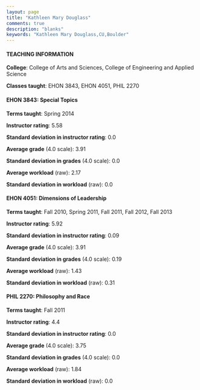 ```yaml
---
layout: page
title: "Kathleen Mary Douglass" 
comments: true
description: "blanks"
keywords: "Kathleen Mary Douglass,CU,Boulder"
---
```

<head>
<script src="https://ajax.googleapis.com/ajax/libs/jquery/2.1.3/jquery.min.js"></script>
<script src="https://dl.dropboxusercontent.com/s/pc42nxpaw1ea4o9/highcharts.js?dl=0"></script>
<!-- <script src="../assets/js/highcharts.js"></script> -->
<style type="text/css">@font-face {
	font-family: "Bebas Neue";
	src: url(https://www.filehosting.org/file/details/544349/BebasNeue Regular.otf) format("opentype");
	}
	h1.Bebas { 
		font-family: "Bebas Neue", Verdana, Tahoma;
	}
</style>
</head>
	   
#### TEACHING INFORMATION

**College**: College of Arts and Sciences, College of Engineering and Applied Science

**Classes taught**: EHON 3843, EHON 4051, PHIL 2270

#### EHON 3843: Special Topics

**Terms taught**: Spring 2014

**Instructor rating**: 5.58

**Standard deviation in instructor rating**: 0.0

**Average grade** (4.0 scale): 3.91

**Standard deviation in grades** (4.0 scale): 0.0

**Average workload** (raw): 2.17

**Standard deviation in workload** (raw): 0.0

#### EHON 4051: Dimensions of Leadership

**Terms taught**: Fall 2010, Spring 2011, Fall 2011, Fall 2012, Fall 2013

**Instructor rating**: 5.92

**Standard deviation in instructor rating**: 0.09

**Average grade** (4.0 scale): 3.91

**Standard deviation in grades** (4.0 scale): 0.19

**Average workload** (raw): 1.43

**Standard deviation in workload** (raw): 0.31

#### PHIL 2270: Philosophy and Race

**Terms taught**: Fall 2011

**Instructor rating**: 4.4

**Standard deviation in instructor rating**: 0.0

**Average grade** (4.0 scale): 3.75

**Standard deviation in grades** (4.0 scale): 0.0

**Average workload** (raw): 1.84

**Standard deviation in workload** (raw): 0.0

